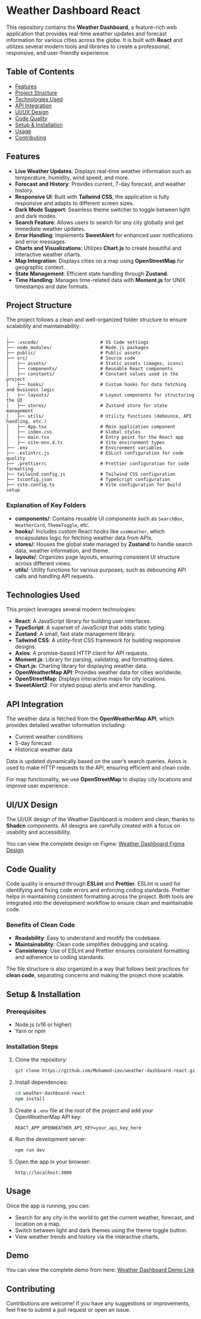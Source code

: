 # Weather Dashboard React

This repository contains the **Weather Dashboard**, a feature-rich web application that provides real-time weather updates and forecast information for various cities across the globe. It is built with **React** and utilizes several modern tools and libraries to create a professional, responsive, and user-friendly experience.

## Table of Contents

- [Features](#features)
- [Project Structure](#project-structure)
- [Technologies Used](#technologies-used)
- [API Integration](#api-integration)
- [UI/UX Design](#uiux-design)
- [Code Quality](#code-quality)
- [Setup & Installation](#setup--installation)
- [Usage](#usage)
- [Contributing](#contributing)

## Features

- **Live Weather Updates**: Displays real-time weather information such as temperature, humidity, wind speed, and more.
- **Forecast and History**: Provides current, 7-day forecast, and weather history.
- **Responsive UI**: Built with **Tailwind CSS**, the application is fully responsive and adapts to different screen sizes.
- **Dark Mode Support**: Seamless theme switcher to toggle between light and dark modes.
- **Search Feature**: Allows users to search for any city globally and get immediate weather updates.
- **Error Handling**: Implements **SweetAlert** for enhanced user notifications and error messages.
- **Charts and Visualizations**: Utilizes **Chart.js** to create beautiful and interactive weather charts.
- **Map Integration**: Displays cities on a map using **OpenStreetMap** for geographic context.
- **State Management**: Efficient state handling through **Zustand**.
- **Time Handling**: Manages time-related data with **Moment.js** for UNIX timestamps and date formats.

## Project Structure

The project follows a clean and well-organized folder structure to ensure scalability and maintainability:

```plaintext
.
├── .vscode/                       # VS Code settings
├── node_modules/                  # Node.js packages
├── public/                        # Public assets
├── src/                           # Source code
│   ├── assets/                    # Static assets (images, icons)
│   ├── components/                # Reusable React components
│   ├── constants/                 # Constant values used in the project
│   ├── hooks/                     # Custom hooks for data fetching and business logic
│   ├── layouts/                   # Layout components for structuring the UI
│   ├── stores/                    # Zustand store for state management
│   ├── utils/                     # Utility functions (debounce, API handling, etc.)
│   ├── App.tsx                    # Main application component
│   ├── index.css                  # Global styles
│   ├── main.tsx                   # Entry point for the React app
│   ├── vite-env.d.ts              # Vite environment types
├── .env                           # Environment variables
├── .eslintrc.js                   # ESLint configuration for code quality
├── .prettierrc                    # Prettier configuration for code formatting
├── tailwind.config.js             # Tailwind CSS configuration
├── tsconfig.json                  # TypeScript configuration
├── vite.config.ts                 # Vite configuration for build setup
```

### Explanation of Key Folders

- **components/**: Contains reusable UI components such as `SearchBox`, `WeatherCard`, `ThemeToggle`, etc.
- **hooks/**: Includes custom React hooks like `useWeather`, which encapsulates logic for fetching weather data from APIs.
- **stores/**: Houses the global state managed by **Zustand** to handle search data, weather information, and theme.
- **layouts/**: Organizes page layouts, ensuring consistent UI structure across different views.
- **utils/**: Utility functions for various purposes, such as debouncing API calls and handling API requests.

## Technologies Used

This project leverages several modern technologies:

- **React**: A JavaScript library for building user interfaces.
- **TypeScript**: A superset of JavaScript that adds static typing.
- **Zustand**: A small, fast state management library.
- **Tailwind CSS**: A utility-first CSS framework for building responsive designs.
- **Axios**: A promise-based HTTP client for API requests.
- **Moment.js**: Library for parsing, validating, and formatting dates.
- **Chart.js**: Charting library for displaying weather data.
- **OpenWeatherMap API**: Provides weather data for cities worldwide.
- **OpenStreetMap**: Displays interactive maps for city locations.
- **SweetAlert2**: For styled popup alerts and error handling.

## API Integration

The weather data is fetched from the **OpenWeatherMap API**, which provides detailed weather information including:

- Current weather conditions
- 5-day forecast
- Historical weather data

Data is updated dynamically based on the user’s search queries. Axios is used to make HTTP requests to the API, ensuring efficient and clean code.

For map functionality, we use **OpenStreetMap** to display city locations and improve user experience.

## UI/UX Design

The UI/UX design of the Weather Dashboard is modern and clean, thanks to **Shadcn** components. All designs are carefully created with a focus on usability and accessibility. 

You can view the complete design on Figma:
[Weather Dashboard Figma Design](https://www.figma.com/design/gz5W5sAroL6yI60h0IBCt7/Weather-Dashboard?node-id=0-1&t=WfNmRCldoIftTqGN-1)

## Code Quality

Code quality is ensured through **ESLint** and **Prettier**. ESLint is used for identifying and fixing code errors and enforcing coding standards. Prettier helps in maintaining consistent formatting across the project. Both tools are integrated into the development workflow to ensure clean and maintainable code.

### Benefits of Clean Code

- **Readability**: Easy to understand and modify the codebase.
- **Maintainability**: Clean code simplifies debugging and scaling.
- **Consistency**: Use of ESLint and Prettier ensures consistent formatting and adherence to coding standards.
  
The file structure is also organized in a way that follows best practices for **clean code**, separating concerns and making the project more scalable.

## Setup & Installation

### Prerequisites

- Node.js (v16 or higher)
- Yarn or npm

### Installation Steps

1. Clone the repository:

   ```bash
   git clone https://github.com/Mohamed-Leo/weather-dashboard-react.git
   ```

2. Install dependencies:

   ```bash
   cd weather-dashboard-react
   npm install
   ```

3. Create a `.env` file at the root of the project and add your OpenWeatherMap API key:

   ```plaintext
   REACT_APP_OPENWEATHER_API_KEY=your_api_key_here
   ```

4. Run the development server:

   ```bash
   npm run dev
   ```

5. Open the app in your browser:

   ```
   http://localhost:3000
   ```

## Usage

Once the app is running, you can:

- Search for any city in the world to get the current weather, forecast, and location on a map.
- Switch between light and dark themes using the theme toggle button.
- View weather trends and history via the interactive charts.

## Demo

You can view the complete demo from here:
[Weather Dashboard Demo Link](https://weather-dashboard-rouge-ten.vercel.app/)

## Contributing

Contributions are welcome! If you have any suggestions or improvements, feel free to submit a pull request or open an issue.